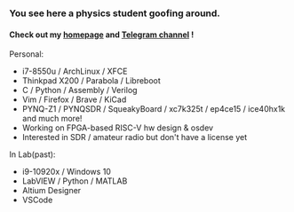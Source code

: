 ### You see here a physics student goofing around. 

#### Check out my [homepage](https://regymm.github.io) and [Telegram channel](https://t.me/xtalhart) !

Personal:
- i7-8550u / ArchLinux / XFCE
- Thinkpad X200 / Parabola / Libreboot
- C / Python / Assembly / Verilog
- Vim / Firefox / Brave / KiCad
- PYNQ-Z1 / PYNQSDR / SqueakyBoard / xc7k325t / ep4ce15 / ice40hx1k and much more!
- Working on FPGA-based RISC-V hw design & osdev
- Interested in SDR / amateur radio but don't have a license yet

In Lab(past):
- i9-10920x / Windows 10
- LabVIEW / Python / MATLAB
- Altium Designer
- VSCode

<!--
**regymm/regymm** is a ✨ _special_ ✨ repository because its `README.md` (this file) appears on your GitHub profile.

Here are some ideas to get you started:

- 🔭 I’m currently working on ...
- 🌱 I’m currently learning ...
- 👯 I’m looking to collaborate on ...
- 🤔 I’m looking for help with ...
- 💬 Ask me about ...
- 📫 How to reach me: ...
- 😄 Pronouns: ...
- ⚡ Fun fact: ...
-->
